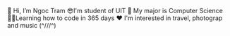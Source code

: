 👋 Hi, I’m Ngoc Tram
😎I'm student of UIT
📖 My major is Computer Science
👩‍💻Learning how to code in 365 days 
❤️ I'm interested in travel, photograp and music 
(^///^)

<!---
ngoctram2822/ngoctram2822 is a ✨ special ✨ repository because its `README.md` (this file) appears on your GitHub profile.
You can click the Preview link to take a look at your changes.
--->
